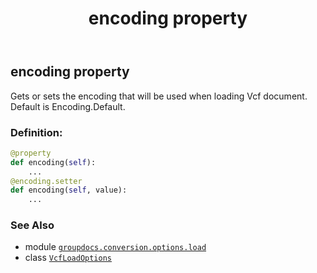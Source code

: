 ﻿---
title: encoding property
second_title: GroupDocs.Conversion for Python via .NET API References
description: 
type: docs
weight: 40
url: /python-net/groupdocs.conversion.options.load/vcfloadoptions/encoding/
is_root: false
---

## encoding property


Gets or sets the encoding that will be used when loading Vcf document. Default is Encoding.Default.
### Definition:
```python
@property
def encoding(self):
    ...
@encoding.setter
def encoding(self, value):
    ...
```

### See Also
* module [`groupdocs.conversion.options.load`](../../)
* class [`VcfLoadOptions`](/conversion/python-net/groupdocs.conversion.options.load/vcfloadoptions)
